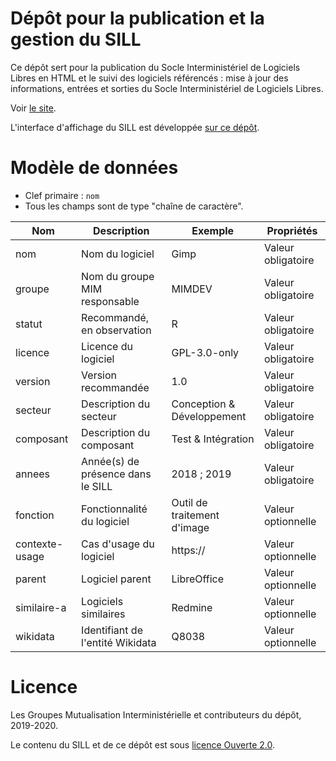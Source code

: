# Dépôt pour la publication et la gestion du SILL

Ce dépôt sert pour la publication du Socle Interministériel de
Logiciels Libres en HTML et le suivi des logiciels référencés : mise à
jour des informations, entrées et sorties du Socle Interministériel de
Logiciels Libres.

Voir [le site](https://disic.github.io/sill/).

L'interface d'affichage du SILL est développée [sur ce
dépôt](https://github.com/etalab/sillweb).

# Modèle de données

- Clef primaire : `nom`
- Tous les champs sont de type "chaîne de caractère".

| Nom            | Description                       | Exemple                     | Propriétés         |
|----------------|-----------------------------------|-----------------------------|--------------------|
| nom            | Nom du logiciel                   | Gimp                        | Valeur obligatoire |
| groupe         | Nom du groupe MIM responsable     | MIMDEV                      | Valeur obligatoire |
| statut         | Recommandé, en observation        | R                           | Valeur obligatoire |
| licence        | Licence du logiciel               | GPL-3.0-only                | Valeur obligatoire |
| version        | Version recommandée               | 1.0                         | Valeur obligatoire |
| secteur        | Description du secteur            | Conception & Développement  | Valeur obligatoire |
| composant      | Description du composant          | Test & Intégration          | Valeur obligatoire |
| annees         | Année(s) de présence dans le SILL | 2018 ; 2019                 | Valeur obligatoire |
| fonction       | Fonctionnalité du logiciel        | Outil de traitement d'image | Valeur optionnelle |
| contexte-usage | Cas d'usage du logiciel           | https://                    | Valeur optionnelle |
| parent         | Logiciel parent                   | LibreOffice                 | Valeur optionnelle |
| similaire-a    | Logiciels similaires              | Redmine                     | Valeur optionnelle |
| wikidata       | Identifiant de l'entité Wikidata  | Q8038                       | Valeur optionnelle |

# Licence

Les Groupes Mutualisation Interministérielle et contributeurs du dépôt, 2019-2020.

Le contenu du SILL et de ce dépôt est sous [licence Ouverte 2.0](LICENCE.md).
